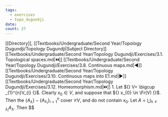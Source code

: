 ```yaml
---
tags:
  - exercises
  - topo_dugundji
date: 
count: 27
---
```

[[Directory]], [[Textbooks/Undergraduate/Second Year/Topology Dugundji/Topology Dugundji|Subject Directory]]
[[Textbooks/Undergraduate/Second Year/Topology Dugundji/Exercises/3.1. Topological spaces.md|🞀🞀]] [[Textbooks/Undergraduate/Second Year/Topology Dugundji/Exercises/3.8. Continuous maps.md|◀]] [[Textbooks/Undergraduate/Second Year/Topology Dugundji/Exercises/3.10. Continuous maps into E1.md|▶]] [[Textbooks/Undergraduate/Second Year/Topology Dugundji/Exercises/3.12. Homeomorphism.md|🞂🞂]]
1. 
Let ${} V= \bigcup _{1}^{n}V_{i} {}$. Clearly ${} x_{0} \in V {}$, and suppose that ${} x_{0} \in \Fr(V) {}$. Then the ${} \{ A_{\lambda} \}-\{ A_{\lambda_{i}} \}_{i=1}^{n} {}$ cover $\mathscr{C}V {}$, and do not contain $x_{0}$. Let ${} A=\bigcup_{\lambda\neq \lambda_{i}} A_{\lambda} {}$. Then $$